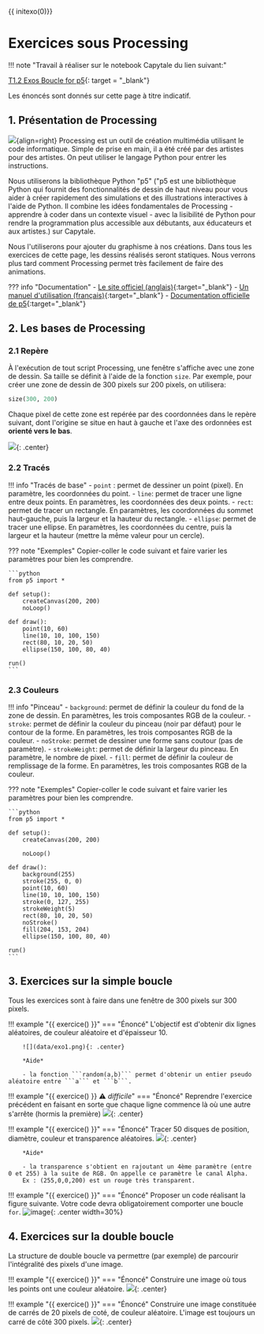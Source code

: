 {{ initexo(0)}}

# Exercices sous Processing
!!! note "Travail à réaliser sur le notebook Capytale du lien suivant:"

[T1.2 Exos Boucle for p5](https://capytale2.ac-paris.fr/web/c/1b98-627734/mln){: target = "_blank"} 

Les énoncés sont donnés sur cette page à titre indicatif.
## 1. Présentation de Processing

![](data/processing3-logo.png){align=right} 
Processing est un outil de création multimédia utilisant le code informatique. Simple de prise en main, il a été créé par des artistes pour des artistes. On peut utiliser le langage Python pour entrer les instructions.

Nous utiliserons la bibliothèque Python "p5" ("p5 est une bibliothèque Python qui fournit des fonctionnalités de dessin de haut niveau pour vous aider à créer rapidement des simulations et des illustrations interactives à l'aide de Python. Il combine les idées fondamentales de Processing - apprendre à coder dans un contexte visuel - avec la lisibilité de Python pour rendre la programmation plus accessible aux débutants, aux éducateurs et aux artistes.) sur Capytale.  

Nous l'utiliserons pour ajouter du graphisme à nos créations. Dans tous les exercices de cette page, les dessins réalisés seront statiques. Nous verrons plus tard comment Processing permet très facilement de faire des animations.

??? info "Documentation"
    - [Le site officiel (anglais)](https://processing.org/){:target="_blank"} 
    - [Un manuel d'utilisation (français)](https://fr.flossmanuals.net/processing/introduction/){:target="_blank"} 
	- [Documentation officielle de p5](https://p5.readthedocs.io/en/latest/tutorials/color.html){:target="_blank"} 


## 2. Les bases de Processing
### 2.1 Repère

À l'exécution de tout script Processing, une fenêtre s'affiche avec une zone de dessin. Sa taille se définit à l'aide de la fonction `size`. Par exemple, pour créer une zone de dessin de 300 pixels sur 200 pixels, on utilisera:

```python
size(300, 200)
```

Chaque pixel de cette zone est repérée par des coordonnées dans le repère suivant, dont l'origine se situe en haut à gauche et l'axe des ordonnées est **orienté vers le bas**.

![](data/repere.png){: .center} 

### 2.2 Tracés

!!! info "Tracés de base"
    - `point` : permet de dessiner un point (pixel). En paramètre, les coordonnées du point.
    - `line`: permet de tracer une ligne entre deux points. En paramètres, les coordonnées des deux points.
    - `rect`: permet de tracer un rectangle. En paramètres, les coordonnées du sommet haut-gauche, puis la largeur et la hauteur du rectangle.
    - `ellipse`: permet de tracer une ellipse. En paramètres, les coordonnées du centre, puis la largeur et la hauteur (mettre la même valeur pour un cercle).

??? note "Exemples"
    Copier-coller le code suivant et faire varier les paramètres pour bien les comprendre.

    ```python
	from p5 import *

	def setup():
		createCanvas(200, 200)
		noLoop()

	def draw():
		point(10, 60)
		line(10, 10, 100, 150)
		rect(80, 10, 20, 50)
		ellipse(150, 100, 80, 40)

	run()
    ```

### 2.3 Couleurs

!!! info "Pinceau"
    - `background`: permet de définir la couleur du fond de la zone de dessin. En paramètres, les trois composantes RGB de la couleur.
    - `stroke`: permet de définir la couleur du pinceau (noir par défaut) pour le contour de la forme. En paramètres, les trois composantes RGB de la couleur.
    - `noStroke`: permet de dessiner une forme sans coutour (pas de paramètre).
    - `strokeWeight`: permet de définir la largeur du pinceau. En paramètre, le nombre de pixel.
    - `fill`: permet de définir la couleur de remplissage de la forme. En paramètres, les trois composantes RGB de la couleur.
    
??? note "Exemples"
    Copier-coller le code suivant et faire varier les paramètres pour bien les comprendre.

    ```python
	from p5 import *

	def setup():
		createCanvas(200, 200)
		
		noLoop()

	def draw():
		background(255)
		stroke(255, 0, 0)
		point(10, 60)
		line(10, 10, 100, 150)
		stroke(0, 127, 255)
		strokeWeight(5)
		rect(80, 10, 20, 50)
		noStroke()
		fill(204, 153, 204)
		ellipse(150, 100, 80, 40)

	run()
    ```

## 3. Exercices sur la simple boucle
Tous les exercices sont à faire dans une fenêtre de 300 pixels sur 300 pixels.

!!! example "{{ exercice() }}"
    === "Énoncé"
        L'objectif est d'obtenir dix lignes aléatoires, de couleur aléatoire et d'épaisseur 10.

        ![](data/exo1.png){: .center} 

        *Aide*

        - la fonction ```random(a,b)``` permet d'obtenir un entier pseudo aléatoire entre ```a``` et ```b```.



!!! example "{{ exercice() }} :warning: *difficile*"
    === "Énoncé"
        Reprendre l'exercice précédent en faisant en sorte que chaque ligne commence là où une autre s'arrête (hormis la première)
        ![](data/exo2.png){: .center} 


!!! example "{{ exercice() }}"
    === "Énoncé"
        Tracer 50 disques de position, diamètre, couleur et transparence aléatoires.
        ![](data/exo3.png){: .center} 

        *Aide*

        - la transparence s'obtient en rajoutant un 4ème paramètre (entre 0 et 255) à la suite de RGB. On appelle ce paramètre le canal Alpha.
        Ex : (255,0,0,200) est un rouge très transparent.


!!! example "{{ exercice() }}"
    === "Énoncé"
        Proposer un code réalisant la figure suivante. Votre code devra obligatoirement comporter une boucle ```for```. 
        ![image](data/exo4.png){: .center width=30%}


## 4. Exercices sur la double boucle
La structure de double boucle va permettre (par exemple) de parcourir l'intégralité des pixels d'une image.


!!! example "{{ exercice() }}"
    === "Énoncé"
        Construire une image où tous les points ont une couleur aléatoire.
        ![](data/exo5.png){: .center} 


!!! example "{{ exercice() }}"
    === "Énoncé"
        Construire une image constituée de carrés de 20 pixels de coté, de couleur aléatoire. L'image est toujours un carré de côté 300 pixels.
        ![](data/exo6.png){: .center} 
